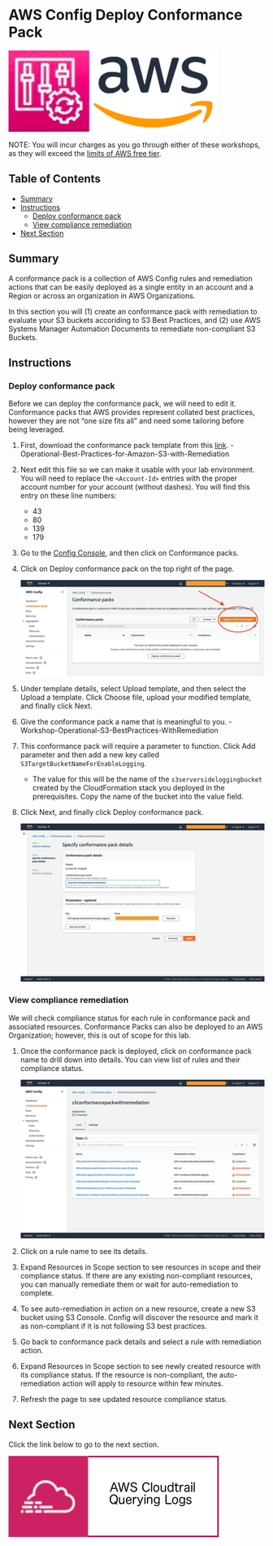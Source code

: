 # AWS Config Deploy Conformance Pack 

![](media/config-aws-logo.png)

NOTE: You will incur charges as you go through either of these workshops, as they will exceed the [limits of AWS free tier](http://docs.aws.amazon.com/awsaccountbilling/latest/aboutv2/free-tier-limits.html).

## Table of Contents

- [Summary](#summary)
- [Instructions](#instructions)
    - [Deploy conformance pack](#deploy-conformance-pack)
    - [View compliance remediation](#view-compliance-remediation)
- [Next Section](#next-section)

## Summary

A conformance pack is a collection of AWS Config rules and remediation actions that can be easily deployed as a single entity in an account and a Region or across an organization in AWS Organizations. 

In this section you will (1) create an conformance pack with remediation to evaluate your S3 buckets accoriding to S3 Best Practices, and (2) use AWS Systems Manager Automation Documents to remediate non-compliant S3 Buckets.

## Instructions

### Deploy conformance pack 

Before we can deploy the conformance pack, we will need to edit it. Conformance packs that AWS provides represent collated best practices, however they are not “one size fits all” and need some tailoring before being leveraged.

1.	First, download the conformance pack template from this [link](cfntemplates/Operational-Best-Practices-for-Amazon-S3-with-Remediation.yml). - Operational-Best-Practices-for-Amazon-S3-with-Remediation
1.	Next edit this file so we can make it usable with your lab environment. You will need to replace the ```<Account-Id>``` entries with the proper account number for your account (without dashes). You will find this entry on these line numbers:
    -   43
    -   80
    -   139
    -   179
1.	Go to the [Config Console](https://console.aws.amazon.com/config), and then click on Conformance packs.
1.	Click on Deploy conformance pack on the top right of the page.

    ![](/media/config-conformancepack1-ep02.png)

1.	Under template details, select Upload template, and then select the Upload a template. Click Choose file, upload your modified template, and finally click Next.
1.	Give the conformance pack a name that is meaningful to you. - Workshop-Operational-S3-BestPractices-WithRemediation
1.	This conformance pack will require a parameter to function. Click Add parameter and then add a new key called ```S3TargetBucketNameForEnableLogging```.
    -   The value for this will be the name of the ```s3serversideloggingbucket``` created by the CloudFormation stack you deployed in the prerequisites. Copy the name of the bucket into the value field.
1.	Click Next, and finally click Deploy conformance pack.

    ![](/media/config-conformancepack2-ep02.png)

### View compliance remediation 

We will check compliance status for each rule in conformance pack and associated resources. Conformance Packs can also be deployed to an AWS Organization; however, this is out of scope for this lab.

1.	Once the conformance pack is deployed, click on conformance pack name to drill down into details. You can view list of rules and their compliance status.

    ![](/media/config-conformancepack3-ep02.png)

1.	Click on a rule name to see its details.
1.	Expand Resources in Scope section to see resources in scope and their compliance status. If there are any existing non-compliant resources, you can manually remediate them or wait for auto-remediation to complete.
1.	To see auto-remediation in action on a new resource, create a new S3 bucket using S3 Console. Config will discover the resource and mark it as non-compliant if it is not following S3 best practices.
1.	Go back to conformance pack details and select a rule with remediation action.
1.	Expand Resources in Scope section to see newly created resource with its compliance status. If the resource is non-compliant, the auto-remediation action will apply to resource within few minutes.
1.	Refresh the page to see updated resource compliance status.

## Next Section

Click the link below to go to the next section.

[![](media/cloudtrail-loginsights.png)](/episode-02-step-04-cloudtrail-loginsights.md)
